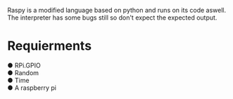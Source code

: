 Raspy is a modified language based on python and runs on its code aswell. The interpreter has some bugs still so don't expect the expected output.


# Requierments

● RPi.GPIO          
● Random              
● Time            
● A raspberry pi
